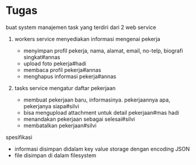 # Tugas

buat system manajemen task yang terdiri dari 2 web service

1. workers service
    menyediakan informasi mengenai pekerja 
    - menyimpan profil pekerja, nama, alamat, email, no-telp, biografi singkat#annas
    - upload foto pekerja#hadi
    - membaca profil pekerja#annas
    - menghapus informasi pekerja#annas

1. tasks service
    mengatur daftar pekerjaan
    - membuat pekerjaan baru, informasinya. pekerjaannya apa, pekerjanya siapa#silvi
    - bisa mengupload attachment untuk detail pekerjaan#mas hadi
    - menandakan pekerjaan sebagai selesai#silvi
    - membatalkan pekerjaan#silvi

spesifikasi
- informasi disimpan didalam key value storage dengan encoding JSON
- file disimpan di dalam filesystem

